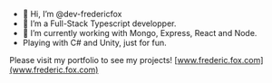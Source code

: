 - 👋 Hi, I’m @dev-fredericfox
- 👀 I’m a Full-Stack Typescript developper.
- 🌱 I’m currently working with Mongo, Express, React and Node.
- Playing with C# and Unity, just for fun.

Please visit my portfolio to see my projects! [www.frederic.fox.com](www.frederic.fox.com)
